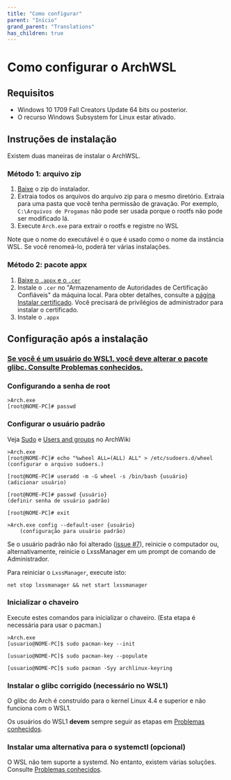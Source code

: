 ```yaml
---
title: "Como configurar"
parent: "Início"
grand_parent: "Translations"
has_children: true
---
```

# Como configurar o ArchWSL

## Requisitos

* Windows 10 1709 Fall Creators Update 64 bits ou posterior.
* O recurso Windows Subsystem for Linux estar ativado.

## Instruções de instalação

Existem duas maneiras de instalar o ArchWSL.

### Método 1: arquivo zip

1. [Baixe](https://github.com/yuk7/ArchWSL/releases/latest) o zip do instalador.
2. Extraia todos os arquivos do arquivo zip para o mesmo diretório.
   Extraia para uma pasta que você tenha permissão de gravação.
   Por exemplo, `C:\Arquivos de Progamas` não pode ser usada porque o rootfs não pode ser modificado lá.
3. Execute `Arch.exe` para extrair o rootfs e registre no WSL

Note que o nome do executável é o que é usado como o nome da instância WSL.
Se você renomeá-lo, poderá ter várias instalações.

### Método 2: pacote appx

1. [Baixe o `.appx` e o `.cer`](https://github.com/yuk7/ArchWSL/releases/latest)
2. Instale o `.cer` no "Armazenamento de Autoridades de Certificação Confiáveis" da máquina local.
   Para obter detalhes, consulte a [página Instalar certificado](Install-Certificate.md).
   Você precisará de privilégios de administrador para instalar o certificado.
3. Instale o `.appx`

## Configuração após a instalação
### [Se você é um usuário do WSL1, você **deve** alterar o pacote glibc. Consulte Problemas conhecidos.](Known-issues.md#wsl1--wsl2)

### Configurando a senha de root

```shell
>Arch.exe
[root@NOME-PC]# passwd
```

### Configurar o usuário padrão

Veja
[Sudo](https://wiki.archlinux.org/index.php/Sudo#Example_entries)
e
[Users and groups](https://wiki.archlinux.org/index.php/Users_and_groups)
no ArchWiki

```shell
>Arch.exe
[root@NOME-PC]# echo "%wheel ALL=(ALL) ALL" > /etc/sudoers.d/wheel
(configurar o arquivo sudoers.)

[root@NOME-PC]# useradd -m -G wheel -s /bin/bash {usuário}
(adicionar usuário)

[root@NOME-PC]# passwd {usuário}
(definir senha de usuário padrão)

[root@NOME-PC]# exit

>Arch.exe config --default-user {usuário}
    (configuração para usuário padrão)
```

Se o usuário padrão não foi alterado
([issue #7](https://github.com/yuk7/ArchWSL/issues/7)),
reinicie o computador ou, alternativamente, reinicie o LxssManager em um prompt de
comando de Administrador.

Para reiniciar o `LxssManager`, execute isto:

```batch
net stop lxssmanager && net start lxssmanager
```

### Inicializar o chaveiro

Execute estes comandos para inicializar o chaveiro.
(Esta etapa é necessária para usar o pacman.)

```shell
>Arch.exe
[usuario@NOME-PC]$ sudo pacman-key --init

[usuario@NOME-PC]$ sudo pacman-key --populate

[usuario@NOME-PC]$ sudo pacman -Syy archlinux-keyring
```

### Instalar o glibc corrigido (necessário no WSL1)
O glibc do Arch é construído para o kernel Linux 4.4 e superior e não funciona com o WSL1.

Os usuários do WSL1 **devem** sempre seguir as etapas em [Problemas conhecidos](Known-issues.md#wsl1--wsl2).

### Instalar uma alternativa para o systemctl (opcional)
O WSL não tem suporte a systemd. No entanto, existem várias soluções.
Consulte [Problemas conhecidos](Known-issues.md#systemdsystemctl).
